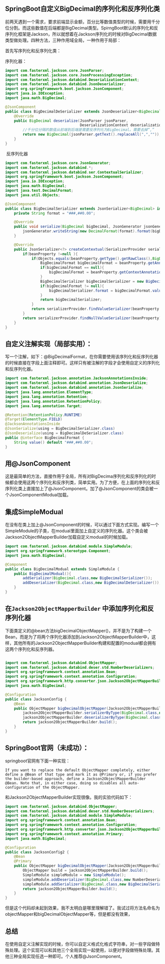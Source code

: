 ## SpringBoot自定义BigDecimal的序列化和反序列化类

​	前两天遇到一个需求，要求前端显示金额，百分比等数值类型的时候，需要用千分位分割。而这些数值在后端都是BigDecimal类型。SpirngBoot默认的序列化和反序列化框架是Jackson，所以就想着在Jackson序列化的时候对BigDecimal数据类型做处理。四种方法，三种作用域全局，一种作用于局部：

首先写序列化和反序列化类：

序列化器：

```java
import com.fasterxml.jackson.core.JsonParser;
import com.fasterxml.jackson.core.JsonProcessingException;
import com.fasterxml.jackson.databind.DeserializationContext;
import com.fasterxml.jackson.databind.JsonDeserializer;
import org.springframework.boot.jackson.JsonComponent;
import java.io.IOException;
import java.math.BigDecimal;

@JsonComponent
public class BigDecimalDeSerializer extends JsonDeserializer<BigDecimal> {
    @Override
    public BigDecimal deserialize(JsonParser jsonParser, 
                                  DeserializationContext deserializationContext) throws IOException, JsonProcessingException {
        //千分位分隔的数值从前端到后端是需要反序列化为BigDecimal。需要去掉“,”
        return new BigDecimal(jsonParser.getText().replaceAll(",",""));
    }
}

```

​	反序列化器

```java
import com.fasterxml.jackson.core.JsonGenerator;
import com.fasterxml.jackson.databind.*;
import com.fasterxml.jackson.databind.ser.ContextualSerializer;
import org.springframework.boot.jackson.JsonComponent;
import java.io.IOException;
import java.math.BigDecimal;
import java.text.DecimalFormat;
import java.util.Objects;

@JsonComponent
public class BigDecimalSerializer extends JsonSerializer<BigDecimal> implements ContextualSerializer {
    private String format = "###,##0.00";

    @Override
    public void serialize(BigDecimal bigDecimal, JsonGenerator jsonGenerator, SerializerProvider serializerProvider) throws IOException {
        jsonGenerator.writeString(new DecimalFormat(format).format(bigDecimal));
    }

    @Override
    public JsonSerializer<?> createContextual(SerializerProvider serializerProvider, BeanProperty beanProperty) throws JsonMappingException {
        if(beanProperty !=null ){
            if(Objects.equals(beanProperty.getType().getRawClass(),BigDecimal.class)){
                BigDecimalFormat bigDecimalFormat = beanProperty.getAnnotation((BigDecimalFormat.class));
                if(bigDecimalFormat == null){
                    bigDecimalFormat = beanProperty.getContextAnnotation(BigDecimalFormat.class);
                }
                BigDecimalSerializer bigDecimalSerializer = new BigDecimalSerializer();
                if(bigDecimalFormat != null){
                    bigDecimalSerializer.format = bigDecimalFormat.value();
                }
                return bigDecimalSerializer;
            }
            return serializerProvider.findValueSerializer(beanProperty.getType(),beanProperty);
        }
        return serializerProvider.findNullValueSerializer(beanProperty);
    }
}
```

## 自定义注解实现（局部实用）：

​	写一个注解，如下：@BigDecimalFormat，在你需要使用该序列化和反序列化器的时候直接在字段上面注释即可。这样只有被注解的字段才会使用自定义的序列化和反序列化器。

~~~java
import com.fasterxml.jackson.annotation.JacksonAnnotationsInside;
import com.fasterxml.jackson.databind.annotation.JsonDeserialize;
import com.fasterxml.jackson.databind.annotation.JsonSerialize;
import java.lang.annotation.ElementType;
import java.lang.annotation.Retention;
import java.lang.annotation.RetentionPolicy;
import java.lang.annotation.Target;

@Retention(RetentionPolicy.RUNTIME)
@Target(ElementType.FIELD)
@JacksonAnnotationsInside
@JsonSerialize(using = BigDecimalSerializer.class)
@JsonDeserialize(using = BigDecimalDeSerializer.class)
public @interface BigDecimalFormat {
    String value() default "###,##0.00";
}
~~~

## 用@JsonComponent

​		这是最简单的方法，直接作用于全局，所有对BigDecima序列化和反序列化的时候都会使用这两个序列化和反序列类，简单实用。为了方便，在上面的序列化和反序列化类上直接加上了@JsonComponent。加了@JsonComponent的类会被一个JsonComponentModual加载。

## 集成SimpleModual

​	在没有在类上加上@JsonComponent的时候，可以通过下面方式实现。编写一个SimpleModule的子类，在modual里面加上自定义的序列化器。这个类会被Jackson2ObjectMapperBuilder加载自定义modual的时候加载。

~~~java
import com.fasterxml.jackson.databind.module.SimpleModule;
import org.springframework.stereotype.Component;
import java.math.BigDecimal;

@Component
public class BigDecimalModual extends SimpleModule {
    public BigDecimalModual(){
        addSerializer(BigDecimal.class,new BigDecimalSerializer());
        addDeserializer(BigDecimal.class,new BigDecimalDeSerializer());
    }
}
~~~



## 在`Jackson2ObjectMapperBuilder` 中添加序列化和反序列化器

下面类定义的@bean方法bigDecimalObjectMapper()，并不是为了构建一个Bean，而是为了将两个序列化器添加到Jackson2ObjectMapperBuilder中，这样，其他所有的Jackson2ObjectMapperBuilder构建和配置的modual都会拥有这两个序列化和反序列器。

~~~java

import com.fasterxml.jackson.databind.ObjectMapper;
import com.fasterxml.jackson.databind.deser.std.NumberDeserializers;
import org.springframework.context.annotation.Bean;
import org.springframework.context.annotation.Configuration;
import org.springframework.http.converter.json.Jackson2ObjectMapperBuilder;
import java.math.BigDecimal;

@Configuration
public class JacksonConfig {
    @Bean
    public ObjectMapper bigDecimalObjectMapper(Jackson2ObjectMapperBuilder jackson2ObjectMapperBuilder){
        jackson2ObjectMapperBuilder.serializerByType(BigDecimal.class,new BigDecimalSerializer());
        jackson2ObjectMapperBuilder.deserializerByType(BigDecimal.class,new NumberDeserializers.BigDecimalDeserializer());
        return jackson2ObjectMapperBuilder.build();
    }
}
~~~

## SpringBoot官网（未成功）：

springboot官网有下面一种实现：

```
If you want to replace the default ObjectMapper completely, either define a @Bean of that type and mark it as @Primary or, if you prefer the builder-based approach, define a Jackson2ObjectMapperBuilder @Bean. Note that, in either case, doing so disables all auto-configuration of the ObjectMapper.
```

和Jackson2ObjectMapperBuilder实现很像。我的实验代码如下：

```java
import com.fasterxml.jackson.databind.ObjectMapper;
import com.fasterxml.jackson.databind.deser.std.NumberDeserializers;
import com.fasterxml.jackson.databind.module.SimpleModule;
import org.springframework.context.annotation.Bean;
import org.springframework.context.annotation.Configuration;
import org.springframework.http.converter.json.Jackson2ObjectMapperBuilder;
import org.springframework.context.annotation.Primary;
import java.math.BigDecimal;

@Configuration
public class JacksonConfig2 {
    @Bean
    @Primary
    public ObjectMapper bigDecimalObjectMapper(Jackson2ObjectMapperBuilder jackson2ObjectMapperBuilder){
        ObjectMapper build = jackson2ObjectMapperBuilder.build();
        SimpleModule simpleModule = new SimpleModule();
        simpleModule.addDeserializer(BigDecimal.class,new NumberDeserializers.BigDecimalDeserializer());
        simpleModule.addSerializer(BigDecimal.class,new BigDecimalSerializer())
        return jackson2ObjectMapperBuilder.build();
    }
}
```

但是这个代码却未起到效果，我不太明白是哪里理解错了。我试过将方法名命名为objectMapper和bigDecimalObjectMapper等，但是都没有效果，

## 总结

​	在使用自定义注解实现的时候，你可以自定义格式化格式字符串，对一些字段做特殊处理。这个实现可以和其他三个全局实现一起使用，以便对字段做特殊处理。其他三种全局实现任选一种即可。个人推荐@JsonComponent。

​	